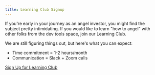 ```yaml
---
title: Learning Club Signup
---
```

If you're early in your journey as an angel investor, you might find the subject pretty intimidating. If you would like to learn "how to angel" with other folks from the dev tools space, join our Learning Club.

We are still figuring things out, but here's what you can expect:

- Time commitment = 1-2 hours/month
- Communication = Slack + Zoom calls

<div class="cta"><a href="https://airtable.com/shrVmCtmsfOa2PjaD">Sign Up for Learning Club</a></div>